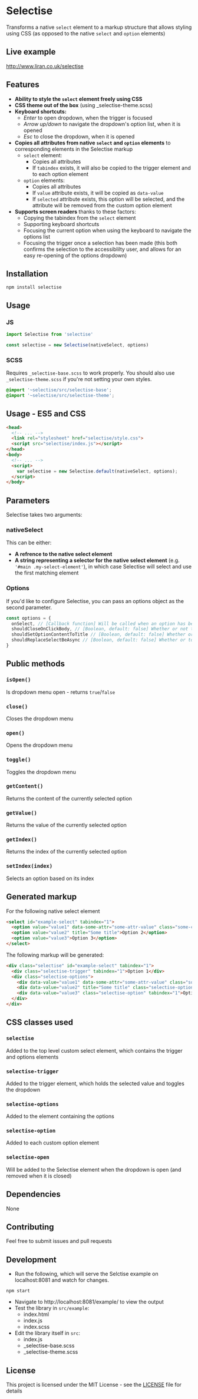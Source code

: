 # Selectise

Transforms a native `select` element to a markup structure that allows styling using CSS (as opposed to the native `select` and `option` elements)

## Live example

http://www.liran.co.uk/selectise

## Features

  - **Ability to style the `select` element freely using CSS**
  - **CSS theme out of the box** (using _selectise-theme.scss)
  - **Keyboard shortcuts:**
    - _Enter_ to open dropdown, when the trigger is focused
    - _Arrow up/down_ to navigate the dropdown's option list, when it is opened
    - _Esc_ to close the dropdown, when it is opened
  - **Copies all attributes from native `select` and `option` elements** to corresponding elements in the Selectise markup
    - `select` element:
      - Copies all attributes
      - If `tabindex` exists, it will also be copied to the trigger element and to each option element
    - `option` elements:
      - Copies all attributes
      - If `value` attribute exists, it will be copied as `data-value`
      - If `selected` attribute exists, this option will be selected, and the attribute will be removed from the custom option element
  - **Supports screen readers** thanks to these factors:
    - Copying the tabindex from the `select` element
    - Supporting keyboard shortcuts
    - Focusing the current option when using the keyboard to navigate the options list
    - Focusing the trigger once a selection has been made (this both confirms the selection to the accessiblilty user, and allows for an easy re-opening of the options dropdown)

## Installation

```
npm install selectise
```

## Usage

### JS
```js
import Selectise from 'selectise'

const selectise = new Selectise(nativeSelect, options)
```

### SCSS

Requires `_selectise-base.scss` to work properly. You should also use `_selectise-theme.scss` if you're not setting your own styles.
```scss
@import '~selectise/src/selectise-base';
@import '~selectise/src/selectise-theme';
```

## Usage - ES5 and CSS

```html
<head>
  <!-- ... -->
  <link rel="stylesheet" href="selectise/style.css">
  <script src="selectise/index.js"></script>
</head>
<body>
  <!-- ... -->
  <script>
    var selectise = new Selectise.default(nativeSelect, options);
  </script>
</body>
```

## Parameters

Selectise takes two arguments:

### nativeSelect
This can be either:
- **A refrence to the native select element**
- **A string representing a selector for the native select element** (e.g. `'#main .my-select-element'`), in which case Selectise will select and use the first matching element

### Options
If you'd like to configure Selectise, you can pass an options object as the second parameter.
```js
const options = {
  onSelect, // [Callback function] Will be called when an option has been selected. When called, an Object with the following properties will be passed: `selectionContent`, `selectionValue`, `selectionIndex`.
  shouldCloseOnClickBody, // [Boolean, default: false] Whether or not to close the dropdown on click body.
  shouldSetOptionContentToTitle // [Boolean, default: false] Whether or not to set the content of each option to its title. This is useful when some of the options are expected to exceed the width of the select dropdown.
  shouldReplaceSelectBeAsync // [Boolean, default: false] Whether or to use setTimeout for replacing the native select with the custom select (Selectise). This can help in fixing the issue of Selectise getting focused on insertion to the DOM, which happens when using tabindex.
}
```

## Public methods

### `isOpen()`
Is dropdown menu open - returns `true`/`false`

### `close()`
Closes the dropdown menu

### `open()`
Opens the dropdown menu

### `toggle()`
Toggles the dropdown menu

### `getContent()`
Returns the content of the currently selected option

### `getValue()`
Returns the value of the currently selected option

### `getIndex()`
Returns the index of the currently selected option

### `setIndex(index)`
Selects an option based on its index

## Generated markup
For the following native select element
```html
<select id="example-select" tabindex="1">
  <option value="value1" data-some-attr="some-attr-value" class="some-class">Option 1</option>
  <option value="value2" title="Some title">Option 2</option>
  <option value="value3">Option 3</option>
</select>
```

The following markup will be generated:
```html
<div class="selectise" id="example-select" tabindex="1">
  <div class="selectise-trigger" tabindex="1">Option 1</div>
  <div class="selectise-options">
    <div data-value="value1" data-some-attr="some-attr-value" class="some-class selectise-option" tabindex="1">Option 1</div>
    <div data-value="value2" title="Some title" class="selectise-option" tabindex="1">Option 2</div>
    <div data-value="value3" class="selectise-option" tabindex="1">Option 3</div>
  </div>
</div>
```

## CSS classes used

### `selectise`
Added to the top level custom select element, which contains the trigger and options elements

### `selectise-trigger`
Added to the trigger element, which holds the selected value and toggles the dropdown

### `selectise-options`
Added to the element containing the options

### `selectise-option`
Added to each custom option element

### `selectise-open`
Will be added to the Selectise element when the dropdown is open (and removed when it is closed)


## Dependencies

None

## Contributing

Feel free to submit issues and pull requests

## Development

* Run the following, which will serve the Selctise example on localhost:8081 and watch for changes.
```
npm start
```

* Navigate to http://localhost:8081/example/ to view the output
* Test the library in `src/example`:
  * index.html
  * index.js
  * index.scss
* Edit the library itself in `src`:
  * index.js
  * _selectise-base.scss
  * _selectise-theme.scss

## License

This project is licensed under the MIT License - see the [LICENSE](LICENSE) file for details

